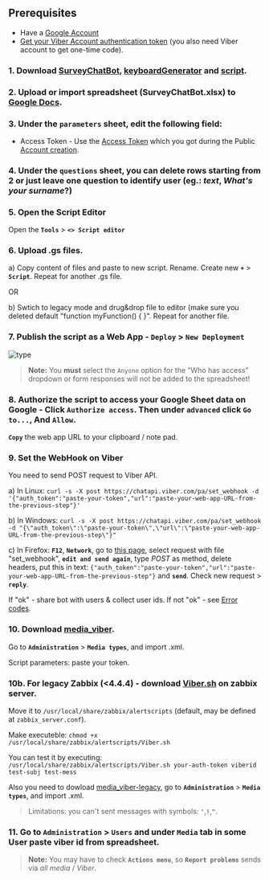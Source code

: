 ## Prerequisites
- Have a [Google Account](https://accounts.google.com)
- [Get your Viber Account authentication token](https://partners.viber.com/account/create-bot-account) (you also need Viber account to get one-time code).

### 1. Download [SurveyChatBot](SurveyChatBot.xlsx), [keyboardGenerator](keyboardGenerator.gs) and [script](script.gs).

### 2. Upload or import spreadsheet (SurveyChatBot.xlsx) to [Google Docs](https://sheet.new).

### 3. Under the **`parameters`** sheet, edit the following field:

- Access Token - Use the [Access Token](https://developers.viber.com/docs/faq/#authentication-tokens) which you got during the Public [Account creation](https://partners.viber.com/account/create-bot-account).

### 4. Under the **`questions`** sheet, you can delete rows starting from 2 or just leave one question to identify user (eg.: _text_, _What's your surname_?)

### 5. Open the Script Editor

Open the **`Tools`** > **`<> Script editor`**

### 6. Upload .gs files.

a) Copy content of files and paste to new script. Rename. Create new **`+`** > **`Script`**. Repeat for another .gs file.

OR

b) Swtich to legacy mode and drug&drop file to editor (make sure you deleted default "function myFunction() {    }".  Repeat for another file.

### 7. Publish the script as a Web App - **`Deploy`** > **`New Deployment`**

![type](https://user-images.githubusercontent.com/17404606/124802762-fd08d100-df60-11eb-8755-951c965e5ede.png)

> **Note:** You **must** select the `Anyone` option for the "Who has access" dropdown or form responses will not be added to the spreadsheet!

### 8. Authorize the script to access your Google Sheet data on Google - Click **`Authorize access`**. Then under **`advanced`** click **`Go to...`**, And **`Allow`**.

**`Copy`** the web app URL to your clipboard / note pad.

### 9. Set the WebHook on Viber
You need to send POST request to Viber API.

a) In Linux: 
``curl -s -X post https://chatapi.viber.com/pa/set_webhook -d '{"auth_token":"paste-your-token","url":"paste-your-web-app-URL-from-the-previous-step"}'``

b) In Windows:
`curl -s -X post https://chatapi.viber.com/pa/set_webhook -d "{\"auth_token\":\"paste-your-token\",\"url\":\"paste-your-web-app-URL-from-the-previous-step\"}"`

c) In Firefox: **`F12`**, **`Network`**, go to [this page](https://chatapi.viber.com/pa/set_webhook), select request with file "set_webhook", **`edit and send again`**, type *POST* as method, delete headers, put this in text: `{"auth_token":"paste-your-token","url":"paste-your-web-app-URL-from-the-previous-step"}` and **`send`**. Check new request > **`reply`**. 

If "ok" - share bot with users & collect user ids.
If not "ok" - see [Error codes](https://developers.viber.com/docs/api/rest-bot-api/#error-codes).

### 10. Download [media_viber](media_viber.xml).
Go to **`Administration`** > **`Media types`**, and import .xml.

Script parameters: paste your token.

   ### 10b. For legacy Zabbix (<4.4.4) - download [Viber.sh](Viber.sh) on zabbix server.
   
   Move it to `/usr/local/share/zabbix/alertscripts` (default, may be defined at `zabbix_server.conf`).
  
   Make executeble: `chmod +x /usr/local/share/zabbix/alertscripts/Viber.sh` 

   You can test it by executing: `/usr/local/share/zabbix/alertscripts/Viber.sh your-auth-token viberid test-subj test-mess`

   Also you need to dowload [media_viber-legacy](media_viber-legacy.xml), go to **`Administration`** > **`Media types`**, and import .xml. 
   > Limitations: you can't sent messages with symbols: **`'`**,**`!`**,**`"`**.

### 11. Go to **`Administration`** > **`Users`** and under **`Media`** tab in some User paste viber id from spreadsheet.  
> **Note:** You may have to check **`Actions menu`**, so **`Report problems`** sends via _all media_ / _Viber_.
